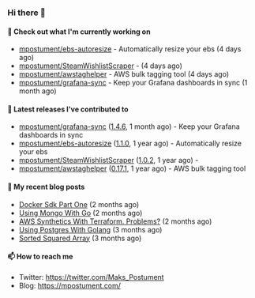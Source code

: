 ### Hi there 👋

#### 👷 Check out what I'm currently working on

- [mpostument/ebs-autoresize](https://github.com/mpostument/ebs-autoresize) - Automatically resize your ebs (4 days ago)
- [mpostument/SteamWishlistScraper](https://github.com/mpostument/SteamWishlistScraper) -  (4 days ago)
- [mpostument/awstaghelper](https://github.com/mpostument/awstaghelper) - AWS bulk tagging tool (4 days ago)
- [mpostument/grafana-sync](https://github.com/mpostument/grafana-sync) - Keep your Grafana dashboards in sync (1 month ago)

#### 🔭 Latest releases I've contributed to

- [mpostument/grafana-sync](https://github.com/mpostument/grafana-sync) ([1.4.6](https://github.com/mpostument/grafana-sync/releases/tag/1.4.6), 1 month ago) - Keep your Grafana dashboards in sync
- [mpostument/ebs-autoresize](https://github.com/mpostument/ebs-autoresize) ([1.1.0](https://github.com/mpostument/ebs-autoresize/releases/tag/1.1.0), 1 year ago) - Automatically resize your ebs
- [mpostument/SteamWishlistScraper](https://github.com/mpostument/SteamWishlistScraper) ([1.0.2](https://github.com/mpostument/SteamWishlistScraper/releases/tag/1.0.2), 1 year ago) - 
- [mpostument/awstaghelper](https://github.com/mpostument/awstaghelper) ([0.17.1](https://github.com/mpostument/awstaghelper/releases/tag/0.17.1), 1 year ago) - AWS bulk tagging tool

#### 📜 My recent blog posts

- [Docker Sdk Part One](https://mpostument.com/2022/03/22/docker-sdk-part-one/) (2 months ago)
- [Using Mongo With Go](https://mpostument.com/2022/03/15/using-mongo-with-go/) (2 months ago)
- [AWS Synthetics With Terraform. Problems?](https://mpostument.com/2022/03/08/aws-synthetics-with-terraform/) (2 months ago)
- [Using Postgres With Golang](https://mpostument.com/2022/02/20/using-postgres-with-go/) (3 months ago)
- [Sorted Squared Array](https://mpostument.com/2022/02/14/sorted-squared-array/) (3 months ago)

#### 📫 How to reach me

- Twitter: https://twitter.com/Maks_Postument
- Blog: https://mpostument.com/
